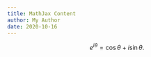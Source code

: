 ```yaml
---
title: MathJax Content
author: My Author
date: 2020-10-16
---
```

$$
e^{i\theta} = \cos\theta + i \sin\theta.
$$
